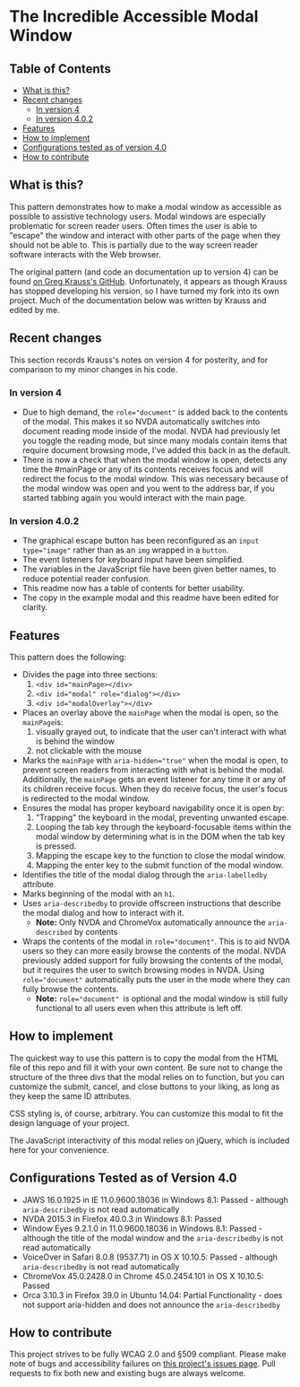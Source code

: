 # The Incredible Accessible Modal Window

## Table of Contents
* [What is this?](#what-is-this)
* [Recent changes](#recent-changes)
    * [In version 4](#in-version-4)
    * [In version 4.0.2](#in-version-4.0.2)
* [Features](#features)
* [How to implement](#how-to-implement)
* [Configurations tested as of version 4.0](#configurations-tested-as-of-version-4.0)
* [How to contribute](#how-to-contribute)

## What is this?
This pattern demonstrates how to make a modal window as accessible as possible to assistive technology users. Modal windows are especially problematic for screen reader users. Often times the user is able to "escape" the window and interact with other parts of the page when they should not be able to. This is partially due to the way screen reader software interacts with the Web browser.

The original pattern (and code an documentation up to version 4) can be found [on Greg Krauss's GitHub](https://github.com/gdkraus). Unfortunately, it appears as though Krauss has stopped developing his version, so I have turned my fork into its own project. Much of the documentation below was written by Krauss and edited by me.

## Recent changes
This section records Krauss's notes on version 4 for posterity, and for comparison to my minor changes in his code.
### In version 4

* Due to high demand, the `role="document"` is added back to the contents of the modal. This makes it so NVDA automatically switches into document reading mode inside of the modal. NVDA had previously let you toggle the reading mode, but since many modals contain items that require document browsing mode, I've added this back in as the default.
* There is now a check that when the modal window is open, detects any time the #mainPage or any of its contents receives focus and will redirect the focus to the modal window. This was necessary because of the modal window was open and you went to the address bar, if you started tabbing again you would interact with the main page.

### In version 4.0.2
* The graphical escape button has been reconfigured as an `input type="image"` rather than as an `img` wrapped in a `button`.
* The event listeners for keyboard input have been simplified.
* The variables in the JavaScript file have been given better names, to reduce potential reader confusion.
* This readme now has a table of contents for better usability.
* The copy in the example modal and this readme have been edited for clarity.

## Features

This pattern does the following:

* Divides the page into three sections:
  1. `<div id="mainPage></div>`
  2. `<div id="modal" role="dialog"></div>`
  3. `<div id="modalOverlay"></div>`
* Places an overlay above the `mainPage` when the modal is open, so the `mainPage`is:
  1. visually grayed out, to indicate that the user can't interact with what is behind the window
  2. not clickable with the mouse
* Marks the `mainPage` with `aria-hidden="true"` when the modal is open, to prevent screen readers from interacting with what is behind the modal. Additionally, the `mainPage` gets an event listener for any time it or any of its children receive focus. When they do receive focus, the user's focus is redirected to the modal window.
* Ensures the modal has proper keyboard navigability once it is open by:
    1. "Trapping" the keyboard in the modal, preventing unwanted escape.
    2. Looping the tab key through the keyboard-focusable items within the modal window by determining what is in the DOM when the tab key is pressed.
    3. Mapping the escape key to the function to close the modal window.
    4. Mapping the enter key to the submit function of the modal window.
* Identifies the title of the modal dialog through the `aria-labelledby` attribute.
* Marks beginning of the modal with an `h1`.
* Uses `aria-describedby` to provide offscreen instructions that describe the modal dialog and how to interact with it.
    * **Note:** Only NVDA and ChromeVox automatically announce the `aria-described` by contents
* Wraps the contents of the modal in `role="document"`. This is to aid NVDA users so they can more easily browse the contents of the modal. NVDA previously added support for fully browsing the contents of the modal, but it requires the user to switch browsing modes in NVDA. Using `role="document"` automatically puts the user in the mode where they can fully browse the contents.
  * **Note:** `role="document" `is optional and the modal window is still fully functional to all users even when this attribute is left off.

## How to implement
The quickest way to use this pattern is to copy the modal from the HTML file of this repo and fill it with your own content. Be sure not to change the structure of the three divs that the modal relies on to function, but you can customize the submit, cancel, and close buttons to your liking, as long as they keep the same ID attributes.

CSS styling is, of course, arbitrary. You can customize this modal to fit the design language of your project.

The JavaScript interactivity of this modal relies on jQuery, which is included here for your convenience.

## Configurations Tested as of Version 4.0  
* JAWS 16.0.1925 in IE 11.0.9600.18036 in Windows 8.1: Passed - although `aria-describedby` is not read automatically
* NVDA 2015.3 in Firefox 40.0.3 in Windows 8.1: Passed
* Window Eyes 9.2.1.0 in 11.0.9600.18036 in Windows 8.1: Passed - although the title of the modal window and the `aria-describedby` is not read automatically
* VoiceOver in Safari 8.0.8 (9537.71) in OS X 10.10.5: Passed - although `aria-describedby` is not read automatically
* ChromeVox 45.0.2428.0 in Chrome 45.0.2454.101 in OS X 10.10.5: Passed
* Orca 3.10.3 in Firefox 39.0 in Ubuntu 14.04: Partial Functionality - does not support aria-hidden and does not announce the `aria-describedby`

## How to contribute
This project strives to be fully WCAG 2.0 and §509 compliant. Please make note of bugs and accessibility failures on [this project's issues page](https://github.com/dengeist/accessible-modal-pattern/issues). Pull requests to fix both new and existing bugs are always welcome.
